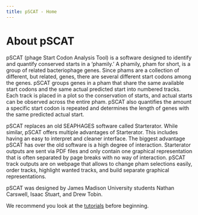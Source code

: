 ```yaml
---
title: pSCAT - Home
---
```


# About pSCAT 
pSCAT (phage Start Codon Analysis Tool) is a software designed to identify and quantify conserved starts in a ‘phamily.’ A phamily, pham for short, is a group of related bacteriophage genes. Since phams are a collection of different, but related, genes, there are several different start codons among the genes. pSCAT groups genes in a pham that share the same available start codons and the same actual predicted start into numbered tracks. Each track is placed in a plot so the conservation of starts, and actual starts can be observed across the entire pham. pSCAT also quantifies the amount a specific start codon is repeated and determines the length of genes with the same predicted actual start. 

 

pSCAT replaces an old SEAPHAGES software called Starterator. While similar, pSCAT offers multiple advantages of Starterator. This includes having an easy to interpret and cleaner interface. The biggest advantage pSCAT has over the old software is a high degree of interaction. Starterator outputs are sent via PDF files and only contain one graphical representation that is often separated by page breaks with no way of interaction. pSCAT track outputs are on webpage that allows to change pham selections easily, order tracks, highlight wanted tracks, and build separate graphical representations. 

 

pSCAT was designed by James Madison University students Nathan Carswell, Isaac Stuart, and Drew Tobin. 

<div class="tip">We recommend you look at the <a href="./tutorials">tutorials</a> before beginning.</div>

